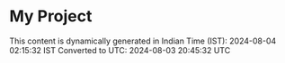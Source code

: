 # My Project

This content is dynamically generated in Indian Time (IST): 2024-08-04 02:15:32 IST
Converted to UTC: 2024-08-03 20:45:32 UTC
